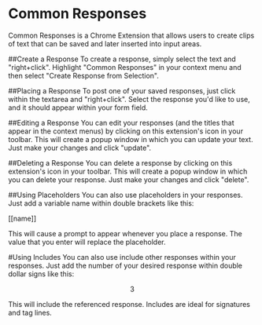 # Common Responses
Common Responses is a Chrome Extension that allows users to create clips of text 
that can be saved and later inserted into input areas.

##Create a Response
To create a response, simply select the text and "right+click".  Highlight "Common Responses" in your
context menu and then select "Create Response from Selection".

##Placing a Response
To post one of your saved responses, just click within the textarea and "right+click".  Select the
response you'd like to use, and it should appear within your form field.

##Editing a Response
You can edit your responses (and the titles that appear in the context menus) by clicking on this extension's
icon in your toolbar.  This will create a popup window in which you can update your text.  Just make your
changes and click "update".

##Deleting a Response
You can delete a response by clicking on this extension's icon in your toolbar.  This will create a
popup window in which you can delete your response.  Just make your changes and click "delete".

##Using Placeholders
You can also use placeholders in your responses.  Just add a variable name within double brackets like this:

  [[name]]

This will cause a prompt to appear whenever you place a response.  The value that you enter will replace the placeholder.

#Using Includes
You can also use include other responses within your responses.  Just add the number of your desired response within 
double dollar signs like this:

  $$3$$
  
This will include the referenced response.  Includes are ideal for signatures and tag lines.
